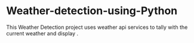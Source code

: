 # Weather-detection-using-Python
This Weather Detection project uses weather api services to tally with the current weather and display .
